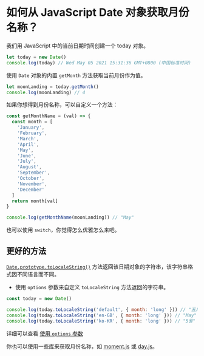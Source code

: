# 如何从 JavaScript Date 对象获取月份名称？

我们用 JavaScript 中的当前日期时间创建一个 today 对象。

```js
let today = new Date()
console.log(today) // Wed May 05 2021 15:31:36 GMT+0800 (中国标准时间)
```

使用 `Date` 对象的内置 `getMonth` 方法获取当前月份作为值。

```js
let moonLanding = today.getMonth()
console.log(moonLanding) // 4
```

如果你想得到月份名称，可以自定义一个方法：

```js
const getMonthName = (val) => {
  const month = [
    'January',
    'February',
    'March',
    'April',
    'May',
    'June',
    'July',
    'August',
    'September',
    'October',
    'November',
    'December'
  ]
  return month[val]
}

console.log(getMonthName(moonLanding)) // "May"
```

也可以使用 `switch`，你觉得怎么优雅怎么来吧。

## 更好的方法

[`Date.prototype.toLocaleString()`](https://developer.mozilla.org/en-US/docs/Web/JavaScript/Reference/Global_Objects/Date/toLocaleString) 方法返回该日期对象的字符串，该字符串格式因不同语言而不同。

- 使用 `options` 参数来自定义 `toLocaleString` 方法返回的字符串。

```js
const today = new Date()

console.log(today.toLocaleString('default', { month: 'long' })) // "五月"
console.log(today.toLocaleString('en-GB', { month: 'long' })) // "May"
console.log(today.toLocaleString('ko-KR', { month: 'long' })) // "5월"
```

详细可以查看 [使用 `options` 参数](https://developer.mozilla.org/zh-CN/docs/Web/JavaScript/Reference/Global_Objects/Date/toLocaleString#example_using_options)

你也可以使用一些库来获取月份名称，如 [moment.js](https://momentjs.com/) 或 [day.js](https://dayjs.gitee.io/zh-CN/)。
